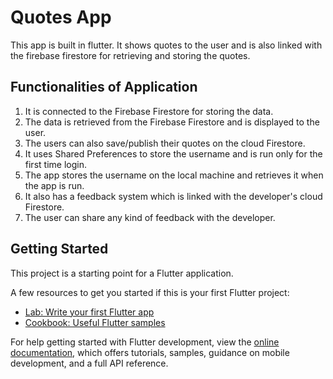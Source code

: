 # Quotes App
This app is built in flutter. It shows quotes to the user and is also linked with the firebase firestore for retrieving and storing the quotes. 

## Functionalities of Application
1. It is connected to the Firebase Firestore for storing the data.
2. The data is retrieved from the Firebase Firestore and is displayed to the user.
3. The users can also save/publish their quotes on the cloud Firestore.
4. It uses Shared Preferences to store the username and is run only for the first time login.
5. The app stores the username on the local machine and retrieves it when the app is run.
6. It also has a feedback system which is linked with the developer's cloud Firestore.
7. The user can share any kind of feedback with the developer.

## Getting Started

This project is a starting point for a Flutter application.

A few resources to get you started if this is your first Flutter project:

- [Lab: Write your first Flutter app](https://docs.flutter.dev/get-started/codelab)
- [Cookbook: Useful Flutter samples](https://docs.flutter.dev/cookbook)

For help getting started with Flutter development, view the
[online documentation](https://docs.flutter.dev/), which offers tutorials,
samples, guidance on mobile development, and a full API reference.
